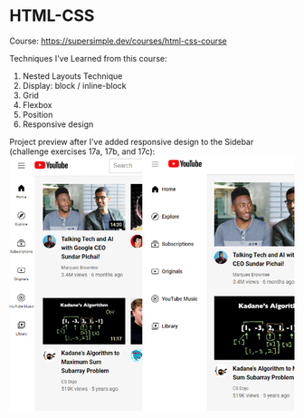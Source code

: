 # HTML-CSS

Course: 
https://supersimple.dev/courses/html-css-course

Techniques I've Learned from this course:
1. Nested Layouts Technique
2. Display: block / inline-block
3. Grid
4. Flexbox
5. Position
6. Responsive design

Project preview after I've added responsive design to the Sidebar (challenge exercises 17a, 17b, and 17c):
![Screenshot](responsive-sidebar.png)
